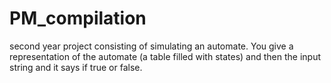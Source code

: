 # PM_compilation
second year project consisting of simulating an automate. You give a representation of the automate (a table filled with states) and then the input string and it says if true or false.
